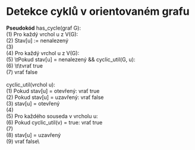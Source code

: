 # Detekce cyklů v orientovaném grafu

**Pseudokód**
has_cycle(graf G):\
(1) Pro každý vrchol u z V(G):\
(2)     Stav[u] := nenalezený\
(3)\
(4) Pro každý vrchol u z V(G):\
(5)     \tPokud stav[u] = nenalezený && cyclic_util(G, u):\
(6)         \t\tvrať true\
(7) vrať false\
\
cyclic_util(vrchol u):\
(1) Pokud stav[u] = otevřený: vrať true\
(2) Pokud stav[u] = uzavřený: vrať false\
(3) stav[u] = otevřený\
(4) \
(5) Pro každého souseda v vrcholu u:\
(6)     Pokud cyclic_util(v) = true: vrať true\
(7)\
(8) stav[u] = uzavřený\
(9) vrať false\